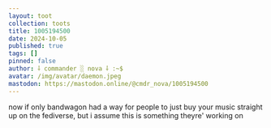 ```yaml
---
layout: toot
collection: toots
title: 1005194500
date: 2024-10-05
published: true
tags: []
pinned: false
author: ⸸ commander ░ nova ⸸ :~$
avatar: /img/avatar/daemon.jpeg
mastodon: https://mastodon.online/@cmdr_nova/1005194500
---
```


now if only bandwagon had a way for people to just buy your music straight up on the fediverse, but i assume this is something theyre' working on
